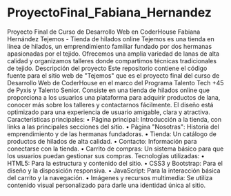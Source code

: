 # ProyectoFinal_Fabiana_Hernandez
Proyecto Final de Curso de Desarrollo Web en CoderHouse Fabiana Hernández
Tejemos - Tienda de hilados online
Tejemos es una tienda en línea de hilados, un emprendimiento familiar fundado por dos hermanas apasionadas por el tejido. Ofrecemos una amplia variedad de lanas de alta calidad y organizamos talleres donde compartimos técnicas tradicionales de tejido.
Descripción del proyecto
Este repositorio contiene el código fuente para el sitio web de "Tejemos" que es el proyecto final del curso de Desarrollo Web de CoderHouse en el marco del Programa Talento Tech +45 de Pyxis y Talento Senior. 
Consiste en una tienda de hilados online que proporciona a los usuarios una plataforma para adquirir productos de lana, conocer más sobre los talleres y contactarnos fácilmente. El diseño está optimizado para una experiencia de usuario amigable, clara y atractiva.
Características principales:
•	Página principal: Introducción a la tienda, con links a las principales secciones del sitio.
•	Página "Nosotras": Historia del emprendimiento y de las hermanas fundadoras.
•	Tienda: Un catálogo de productos de hilados de alta calidad.
•	Contacto: Información para conectarse con la tienda.
•	Carrito de compras: Un sistema básico para que los usuarios puedan gestionar sus compras.
Tecnologías utilizadas:
•	HTML5: Para la estructura y contenido del sitio.
•	CSS3 y Bootstrap: Para el diseño y la disposición responsiva.
•	JavaScript: Para la interacción básica del carrito y la navegación.
•	Imágenes y recursos multimedia: Se utiliza contenido visual personalizado para darle una identidad única al sitio.

